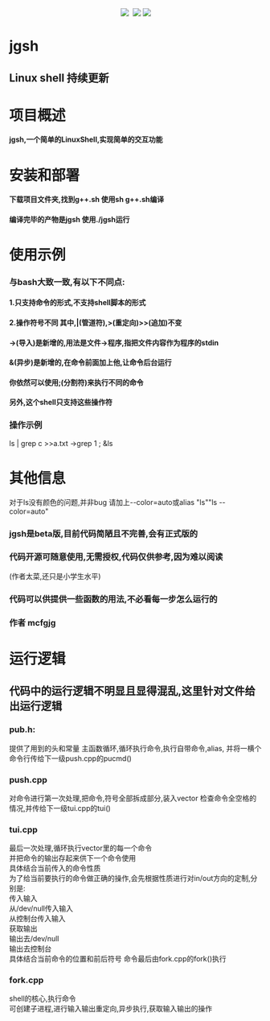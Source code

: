 <div align="center"><img src="https://img.shields.io/github/stars/MinecraftXy/Linux-Shell-jgsh">&nbsp; <img src="https://img.shields.io/github/forks/MinecraftXy/Linux-Shell-jgsh?color=%23f8e71c">&nbsp;<img src="https://img.shields.io/github/issues/MinecraftXy/Linux-Shell-jgsh?color=%237ed321"></div>

# jgsh
## Linux shell 持续更新
# 项目概述
#### jgsh,一个简单的LinuxShell,实现简单的交互功能
# 安装和部署
#### 下载项目文件夹,找到g++.sh 使用sh g++.sh编译
#### 编译完毕的产物是jgsh 使用./jgsh运行
# 使用示例
### 与bash大致一致,有以下不同点:
#### 1.只支持命令的形式,不支持shell脚本的形式
#### 2.操作符号不同 其中,|(管道符),>(重定向)>>(追加)不变
#### ->(导入)是新增的,用法是文件->程序,指把文件内容作为程序的stdin
#### &(异步)是新增的,在命令前面加上他,让命令后台运行
#### 你依然可以使用;(分割符)来执行不同的命令
#### 另外,这个shell只支持这些操作符
### 操作示例
ls |  grep c >>a.txt  ->grep  1  ;      &ls
# 其他信息
对于ls没有颜色的问题,并非bug 请加上--color=auto或alias "ls""ls --color=auto"
### jgsh是beta版,目前代码简陋且不完善,会有正式版的
### 代码开源可随意使用,无需授权,代码仅供参考,因为难以阅读
(作者太菜,还只是小学生水平)
### 代码可以供提供一些函数的用法,不必看每一步怎么运行的
### 作者 mcfgjg
# 运行逻辑
## 代码中的运行逻辑不明显且显得混乱,这里针对文件给出运行逻辑
### pub.h:
提供了用到的头和常量
主函数循环,循环执行命令,执行自带命令,alias,
并将一横个命令行传给下一级push.cpp的pucmd()
### push.cpp
对命令进行第一次处理,把命令,符号全部拆成部分,装入vector
检查命令全空格的情况,并传给下一级tui.cpp的tui()
### tui.cpp
最后一次处理,循环执行vector里的每一个命令<br>
并把命令的输出存起来供下一个命令使用<br>
具体结合当前传入的命令性质<br>
为了给当前要执行的命令做正确的操作,会先根据性质进行对in/out方向的定制,分别是:<br>
传入输入<br>
从/dev/null传入输入<br>
从控制台传入输入<br>
获取输出<br>
输出去/dev/null<br>
输出去控制台<br>
具体结合当前命令的位置和前后符号
命令最后由fork.cpp的fork()执行
### fork.cpp
shell的核心,执行命令<br>
可创建子进程,进行输入输出重定向,异步执行,获取输入输出的操作
